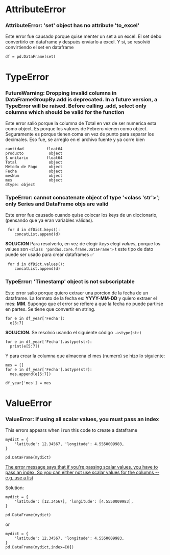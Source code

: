 # AttributeError
### AttributeError: 'set' object has no attribute 'to_excel'
Este error fue causado porque quise menter un set a un excel. El set debo convertirlo en dataframe y después enviarlo a excel. Y si, se resolvió convirtiendo el set en dataframe
```
df = pd.DataFrame(set)
```

# TypeError
### FutureWarning: Dropping invalid columns in DataFrameGroupBy.add is deprecated. In a future version, a TypeError will be raised. Before calling .add, select only columns which should be valid for the function
Este error salió porque la columna de Total en vez de ser numerica esta como object. Es porque los valores de Febrero vienen como object. Seguramente es porque tienen coma en vez de punto para separar los decimales. Eso fue, se arreglo en el archivo fuente y ya corre bien
```orden             float64
cantidad          float64
producto           object
$ unitario        float64
Total              object
Método de Pago     object
Fecha              object
mesNum             object
mes                object
dtype: object
```

### TypeError: cannot concatenate object of type '<class 'str'>'; only Series and DataFrame objs are valid
Este error fue causado cuando quise colocar los keys de un diccionario, (pensando que ya eran variables válidas).
```
 for d in dfDict.keys(): 
    concatList.append(d)
```


**SOLUCION** Para resolverlo, en vez de elegir *keys* elegí *values*, porque los values son ```<class 'pandas.core.frame.DataFrame'>``` t este tipo de dato puede ser usado para crear dataframes ✅
```
 for d in dfDict.values(): 
    concatList.append(d)
```

### TypeError: 'Timestamp' object is not subscriptable
Este error salio porque quiero extraer una porcion de la fecha de un dataframe. La formato de la fecha es: **YYYY-MM-DD** y quiero extraer el mes: **MM**. Supongo que el error se refiere a que la fecha no puede partirse en partes. Se tiene que convertir en string.
```
for e in df_year['Fecha']:
  e[5:7]
```
**SOLUCION.** Se resolvió usando el siguiente código ```.astype(str)``` 
```
for e in df_year['Fecha'].astype(str):
  print(e[5:7])
```
Y para crear la columna que almacena el mes (numero) se hizo lo siguiente:
```
mes = []
for e in df_year['Fecha'].astype(str):
  mes.append(e[5:7])
  
df_year['mes'] = mes
```



# ValueError

### ValueError: If using all scalar values, you must pass an index

This errors appears when i run this code to create a dataframe
````
mydict = {
    'latitude': 12.34567, 'longitude': 4.5550009983,    
}

pd.DataFrame(mydict)
````

[The error message says that if you're passing scalar values, you have to pass an index. So you can either not use scalar values for the columns -- e.g. use a list](https://stackoverflow.com/questions/17839973/constructing-pandas-dataframe-from-values-in-variables-gives-valueerror-if-usi)

Solution:
````
mydict = {
    'latitude': [12.34567], 'longitude': [4.5550009983],    
}

pd.DataFrame(mydict)
````
or
````
mydict = {
    'latitude': 12.34567, 'longitude': 4.5550009983,    
}
pd.DataFrame(mydict,index=[0])
````
